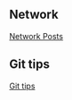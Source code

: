 ## Network

[Network Posts](/wiki/misc/2016-02-27-network-related-posts.md)


## Git tips

[Git tips](/wiki/tools/git_tips.md)

